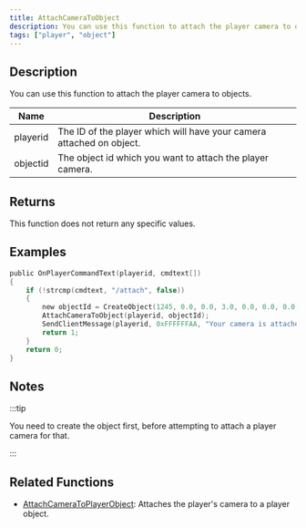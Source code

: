 ```yaml
---
title: AttachCameraToObject
description: You can use this function to attach the player camera to objects.
tags: ["player", "object"]
---
```


## Description

You can use this function to attach the player camera to objects.

| Name     | Description                                                          |
| -------- | -------------------------------------------------------------------- |
| playerid | The ID of the player which will have your camera attached on object. |
| objectid | The object id which you want to attach the player camera.            |

## Returns

This function does not return any specific values.

## Examples

```c
public OnPlayerCommandText(playerid, cmdtext[])
{
    if (!strcmp(cmdtext, "/attach", false))
    {
        new objectId = CreateObject(1245, 0.0, 0.0, 3.0, 0.0, 0.0, 0.0);
        AttachCameraToObject(playerid, objectId);
        SendClientMessage(playerid, 0xFFFFFFAA, "Your camera is attached on object now.");
        return 1;
    }
    return 0;
}
```

## Notes

:::tip

You need to create the object first, before attempting to attach a player camera for that.

:::

## Related Functions

- [AttachCameraToPlayerObject](AttachCameraToPlayerObject): Attaches the player's camera to a player object.
